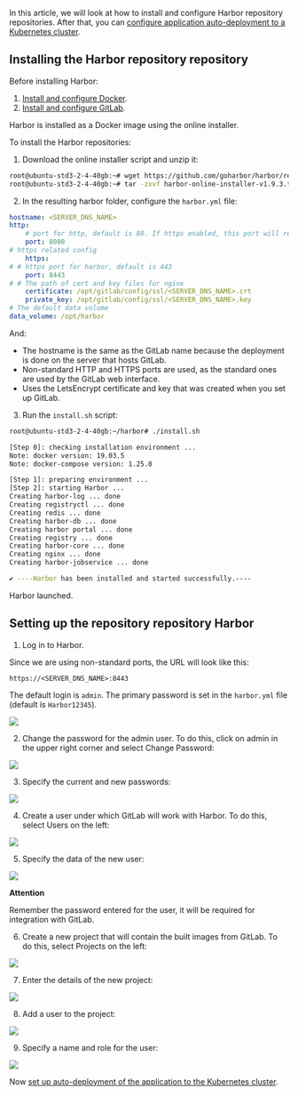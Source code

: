 In this article, we will look at how to install and configure Harbor repository repositories. After that, you can [configure application auto-deployment to a Kubernetes cluster](/en/additionals/cases/cases-gitlab/case-k8s-app).

## Installing the Harbor repository repository

Before installing Harbor:

1. [Install and configure Docker](/en/additionals/cases/cases-gitlab/case-docker).
2. [Install and configure GitLab](/en/additionals/cases/cases-gitlab/case-gitlab).

Harbor is installed as a Docker image using the online installer.

To install the Harbor repositories:

1. Download the online installer script and unzip it:

```bash
root@ubuntu-std3-2-4-40gb:~# wget https://github.com/goharbor/harbor/releases/download/v1.9.3/harbor-online-installer-v1.9.3.tgz
root@ubuntu-std3-2-4-40gb:~# tar -zxvf harbor-online-installer-v1.9.3.tgz
```

2. In the resulting harbor folder, configure the `harbor.yml` file:

```yaml
hostname: <SERVER_DNS_NAME>
http:
    # port for http, default is 80. If https enabled, this port will redirect to https port
    port: 8080
# https related config
    https:
# # https port for harbor, default is 443
    port: 8443
# # The path of cert and key files for nginx
    certificate: /opt/gitlab/config/ssl/<SERVER_DNS_NAME>.crt
    private_key: /opt/gitlab/config/ssl/<SERVER_DNS_NAME>.key
# The default data volume
data_volume: /opt/harbor
```

And:

- The hostname is the same as the GitLab name because the deployment is done on the server that hosts GitLab.
- Non-standard HTTP and HTTPS ports are used, as the standard ones are used by the GitLab web interface.
- Uses the LetsEncrypt certificate and key that was created when you set up GitLab.

3. Run the `install.sh` script:

```bash
root@ubuntu-std3-2-4-40gb:~/harbor# ./install.sh

[Step 0]: checking installation environment ...
Note: docker version: 19.03.5
Note: docker-compose version: 1.25.0

[Step 1]: preparing environment ...
[Step 2]: starting Harbor ...
Creating harbor-log ... done
Creating registryctl ... done
Creating redis ... done
Creating harbor-db ... done
Creating harbor portal ... done
Creating registry ... done
Creating harbor-core ... done
Creating nginx ... done
Creating harbor-jobservice ... done

✔ ----Harbor has been installed and started successfully.----
```

Harbor launched.

## Setting up the repository repository Harbor

1. Log in to Harbor.

Since we are using non-standard ports, the URL will look like this:

```http
https://<SERVER_DNS_NAME>:8443
```

The default login is `admin`. The primary password is set in the `harbor.yml` file (default is `Harbor12345`).

**![](assets/1583617538207-1583617538207.png)**

2. Change the password for the admin user. To do this, click on admin in the upper right corner and select Change Password:

**![](assets/1583618632237-1583618632237.png)**

3. Specify the current and new passwords:

**![](assets/1583617032537-1583617032537.png)**

4. Create a user under which GitLab will work with Harbor. To do this, select Users on the left:

![](assets/1583617595313-1583617595313.png)

5. Specify the data of the new user:

![](assets/1583617032764-1583617032764.png)

<warn>

**Attention**

Remember the password entered for the user, it will be required for integration with GitLab.

</warn>

6. Create a new project that will contain the built images from GitLab. To do this, select Projects on the left:

![](assets/1583617765191-1583617765191.png)

7. Enter the details of the new project:

![](assets/1583617822394-1583617822394.png)

8. Add a user to the project:

**![](assets/1583617874990-1583617874990.png)**

9. Specify a name and role for the user:

![](assets/1583617528394-1583617528394.png)

Now [set up auto-deployment of the application to the Kubernetes cluster](/en/additionals/cases/cases-gitlab/case-k8s-app).
